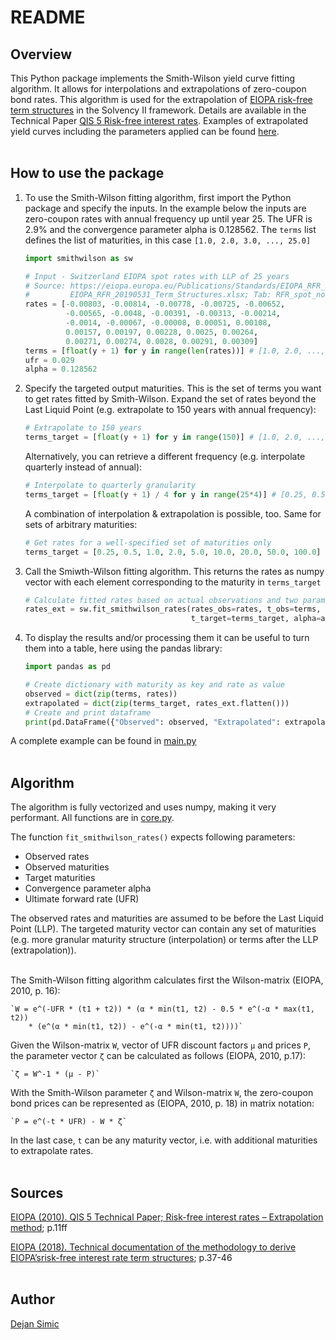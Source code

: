 # README
## Overview
This Python package implements the Smith-Wilson yield curve fitting algorithm. It allows for interpolations and extrapolations of zero-coupon bond rates. This algorithm is used for the extrapolation of [EIOPA risk-free term structures](https://eiopa.europa.eu/Publications/Standards/Technical%20Documentation%20(31%20Jan%202018).pdf) in the Solvency II framework. Details are available in the Technical Paper [QIS 5  Risk-free interest rates](https://eiopa.europa.eu/Publications/QIS/ceiops-paper-extrapolation-risk-free-rates_en-20100802.pdf). Examples of extrapolated yield curves including the parameters applied can be found [here](https://eiopa.europa.eu/Publications/Standards/EIOPA_RFR_20190531.zip).
<br /><br />

## How to use the package
1. To use the Smith-Wilson fitting algorithm, first import the Python package and specify the inputs. In the example below the inputs are zero-coupon rates with annual frequency up until year 25. The UFR is 2.9% and the convergence parameter alpha is 0.128562. The `terms` list defines the list of maturities, in this case `[1.0, 2.0, 3.0, ..., 25.0]`
    ```py
    import smithwilson as sw

    # Input - Switzerland EIOPA spot rates with LLP of 25 years
    # Source: https://eiopa.europa.eu/Publications/Standards/EIOPA_RFR_20190531.zip
    #         EIOPA_RFR_20190531_Term_Structures.xlsx; Tab: RFR_spot_no_VA
    rates = [-0.00803, -0.00814, -0.00778, -0.00725, -0.00652,
             -0.00565, -0.0048, -0.00391, -0.00313, -0.00214,
             -0.0014, -0.00067, -0.00008, 0.00051, 0.00108,
             0.00157, 0.00197, 0.00228, 0.0025, 0.00264,
             0.00271, 0.00274, 0.0028, 0.00291, 0.00309]
    terms = [float(y + 1) for y in range(len(rates))] # [1.0, 2.0, ..., 25.0]
    ufr = 0.029
    alpha = 0.128562

    ```

1. Specify the targeted output maturities. This is the set of terms you want to get rates fitted by Smith-Wilson.
   Expand the set of rates beyond the Last Liquid Point (e.g. extrapolate to 150 years with annual frequency):
   ```py
   # Extrapolate to 150 years
   terms_target = [float(y + 1) for y in range(150)] # [1.0, 2.0, ..., 150.0]
   ```

   Alternatively, you can retrieve a different frequency (e.g. interpolate quarterly instead of annual):
   ```py
   # Interpolate to quarterly granularity
   terms_target = [float(y + 1) / 4 for y in range(25*4)] # [0.25, 0.5, ..., 25.0]
   ```

   A combination of interpolation & extrapolation is possible, too. Same for sets of arbitrary maturities:
   ```py
   # Get rates for a well-specified set of maturities only
   terms_target = [0.25, 0.5, 1.0, 2.0, 5.0, 10.0, 20.0, 50.0, 100.0]
   ```

1. Call the Smiwth-Wilson fitting algorithm. This returns the rates as numpy vector with each element corresponding to the maturity in `terms_target`
   ```py
   # Calculate fitted rates based on actual observations and two parametes alpha & UFR
   rates_ext = sw.fit_smithwilson_rates(rates_obs=rates, t_obs=terms,
                                        t_target=terms_target, alpha=alpha, ufr=ufr)
   ```

1. To display the results and/or processing them it can be useful to turn them into a table, here using the pandas library:
   ```py
   import pandas as pd

   # Create dictionary with maturity as key and rate as value
   observed = dict(zip(terms, rates))
   extrapolated = dict(zip(terms_target, rates_ext.flatten()))
   # Create and print dataframe
   print(pd.DataFrame({"Observed": observed, "Extrapolated": extrapolated}))
   ```

A complete example can be found in [main.py](https://github.com/simicd/smith-wilson-py/blob/master/main.py)
<br /><br />

## Algorithm
The algorithm is fully vectorized and uses numpy, making it very performant. All functions are in [core.py](https://github.com/simicd/smith-wilson-py/blob/master/smithwilson/core.py).

The function `fit_smithwilson_rates()` expects following parameters:
- Observed rates
- Observed maturities
- Target maturities
- Convergence parameter alpha
- Ultimate forward rate (UFR)

The observed rates and maturities are assumed to be before the Last Liquid Point (LLP). The targeted maturity vector can
contain any set of maturities (e.g. more granular maturity structure (interpolation) or terms after the LLP (extrapolation)).
<br /><br />


The Smith-Wilson fitting algorithm calculates first the Wilson-matrix (EIOPA, 2010, p. 16):

    `W = e^(-UFR * (t1 + t2)) * (α * min(t1, t2) - 0.5 * e^(-α * max(t1, t2))
        * (e^(α * min(t1, t2)) - e^(-α * min(t1, t2))))`

Given the Wilson-matrix `W`, vector of UFR discount factors `μ` and prices `P`, the parameter vector `ζ` can be calculated as follows (EIOPA, 2010, p.17):

    `ζ = W^-1 * (μ - P)`

With the Smith-Wilson parameter `ζ` and Wilson-matrix `W`, the zero-coupon bond prices can be represented as (EIOPA, 2010, p. 18) in matrix notation:

    `P = e^(-t * UFR) - W * ζ`

In the last case, `t` can be any maturity vector, i.e. with additional maturities to extrapolate rates.
<br /><br />

## Sources
[EIOPA (2010). QIS 5 Technical Paper; Risk-free interest rates – Extrapolation method](https://eiopa.europa.eu/Publications/QIS/ceiops-paper-extrapolation-risk-free-rates_en-20100802.pdf); p.11ff

[EIOPA (2018). Technical documentation of the methodology to derive EIOPA’srisk-free interest rate term structures](https://eiopa.europa.eu/Publications/Standards/Technical%20Documentation%20(31%20Jan%202018).pdf); p.37-46
<br /><br />

## Author
[Dejan Simic](https://www.linkedin.com/in/dejsimic/)
